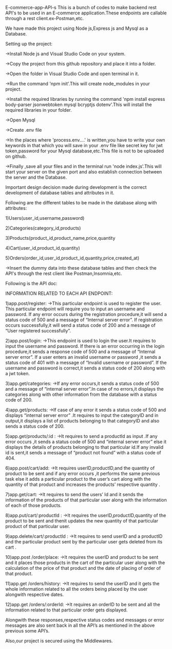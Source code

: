 E-commerce-app-API-s
This is a bunch of codes to make backend rest API's to be used in an E-commerce application.These endpoints are callable through a rest client.ex-Postman,etc.

We have made this project using Node js,Express js and Mysql as a Database.

Setting up the project:

->Install Node js and Visual Studio Code on your system.

->Copy the project from this github repository and place it into a folder.

->Open the folder in Visual Studio Code and open terminal in it.

->Run the command 'npm init'.This will create node_modules in your project.

->Install the required libraries by running the command 'npm install express body-parser jsonwebtoken mysql bcryptjs dotenv'.This will install the required libraries in your folder.

->Open Mysql

->Create .env file

->In the places where 'process.env....' is written,you have to write your own keywords in that which you will save in your .env file like secret key for jwt token,password for your Mysql database,etc.This file is not to be uploaded on github.

->Finally ,save all your files and in the terminal run 'node index.js'.This will start your server on the given port and also establish connection between the server and the Database.

Important design decision made during development is the correct development of database tables and attributes in it.

Following are the different tables to be made in the database along with attributes:

1)Users(user_id,username,password)

2)Categories(category_id,products)

3)Products(product_id,product_name,price,quantity

4)Cart(user_id,product_id,quantity)

5)Orders(order_id,user_id,product_id,quantity,price,created_at)

->Insert the dummy data into these database tables and then check the API's through the rest client like Postman,Insomnia,etc.

Following is the API doc:

INFORMATION RELATED TO EACH API ENDPOINT: 

1)app.post/register: ->This particular endpoint is used to register the user. This particular endpoint will require you to input an username and password. If any error occurs during the registration procedure,it will send a status code of 500 and a message of “Internal server error”. If registration occurs successfully,it will send a status code of 200 and a message of “User registered successfully”.

2)app.post/login: ->This endpoint is used to login the user.It requires to input the username and password. If there is an error occurring in the login procedure,it sends a response code of 500 and a message of “Internal server error”. If a user enters an invalid username or password ,it sends a status code of 401 with a message of “Invalid username or password”. If the username and password is correct,it sends a status code of 200 along with a jwt token.

3)app.get/categories: ->If any error occurs,it sends a status code of 500 and a message of “internal server error”.In case of no errors,it displays the categories along with other information from the database with a status code of 200.

4)app.get/products: ->If case of any error it sends a status code of 500 and displays “internal server error” .It requires to input the categoryID and in output,it displays a list of products belonging to that categoryID and also sends a status code of 200.

5)app.get/products/:id : ->It requires to send a productId as input .If any error occurs ,it sends a status code of 500 and “internal server error” else it displays the details of products belonging to that particular id.If any invalid id is sent,it sends a message of “product not found” with a status code of 404.

6)app.post/cart/add: ->It requires userID,productID,and the quantity of product to be sent and if any error occurs ,it performs the same previous task else it adds a particular product to the user’s cart along with the quantity of that product and increases the products’ respective quantity .

7)app.get/cart: ->It requires to send the users’ Id and it sends the information of the products of that particular user along with the information of each of those products.

8)app.put/cart/:productId : ->It requires the userID,productID,quantity of the product to be sent and thenit updates the new quantity of that particular product of that particular user.

9)app.delete/cart/:productId : ->It requires to send userID and a productID and the particular product sent by the particular user gets deleted from its cart .

10)app.post /order/place: ->It requires the userID and product to be sent and it places those products in the cart of the particular user along with the calculation of the price of that product and the date of placing of order of that product.

11)app.get /orders/history: ->It requires to send the userID and it gets the whole information related to all the orders being placed by the user alongwith respective dates.

12)app.get /orders/:orderId: ->It requires an orderID to be sent and all the information related to that particular order gets displayed.

Alongwith these responses,respective status codes and messages or error messages are also sent back in all the API’s as mentioned in the above previous some API’s.

Also,our project is secured using the Middlewares.
